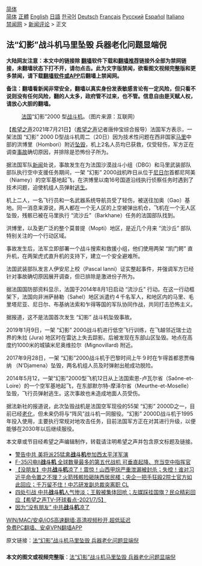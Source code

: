  <!-- 面包屑导航 --> <div class="breadcrumb"><!-- GTranslate: https://gtranslate.io/ -->  <div class="switcher notranslate">  <div class="selected">  <a href="#" onclick="return false;"> 简体</a>  </div>  <div class="option">  <a href="https://www.bannedbook.org" onclick="doGTranslate('zh-CN|zh-CN');jQuery('div.switcher div.selected a').html(jQuery(this).html());return false;" title="简体中文" class="nturl selected"> 简体</a>  <a href="https://www.bannedbook.org/zh-tw/" onclick="doGTranslate('zh-CN|zh-TW');jQuery('div.switcher div.selected a').html(jQuery(this).html());return false;" title="繁體中文" class="nturl"> 正體</a>  <a href="https://www.bannedbook.org/en/" onclick="doGTranslate('zh-CN|en');jQuery('div.switcher div.selected a').html(jQuery(this).html());return false;" title="English" class="nturl"> English</a>  <a href="https://www.bannedbook.org/ja/" onclick="doGTranslate('zh-CN|ja');jQuery('div.switcher div.selected a').html(jQuery(this).html());return false;" title="日本語" class="nturl"> 日語</a>  <a href="https://www.bannedbook.org/ko/" onclick="doGTranslate('zh-CN|ko');jQuery('div.switcher div.selected a').html(jQuery(this).html());return false;" title="한국어" class="nturl"> 한국어</a>  <a href="https://www.bannedbook.org/de/" onclick="doGTranslate('zh-CN|de');jQuery('div.switcher div.selected a').html(jQuery(this).html());return false;" title="Deutsch" class="nturl"> Deutsch</a>  <a href="https://www.bannedbook.org/fr/" onclick="doGTranslate('zh-CN|fr');jQuery('div.switcher div.selected a').html(jQuery(this).html());return false;" title="Français" class="nturl"> Français</a>  <a href="https://www.bannedbook.org/ru/" onclick="doGTranslate('zh-CN|ru');jQuery('div.switcher div.selected a').html(jQuery(this).html());return false;" title="Русский" class="nturl"> Русский</a>  <a href="https://www.bannedbook.org/es/" onclick="doGTranslate('zh-CN|es');jQuery('div.switcher div.selected a').html(jQuery(this).html());return false;" title="Español" class="nturl"> Español</a>  <a href="https://www.bannedbook.org/it/" onclick="doGTranslate('zh-CN|it');jQuery('div.switcher div.selected a').html(jQuery(this).html());return false;" title="Italiano" class="nturl"> Italiano</a>  </div>  </div>      <div class='breadcrumb-sub'><!-- Breadcrumb NavXT 6.3.0 --> <a href="https://www.bannedbook.org/" class="home">禁闻网</a> &gt; <a href="https://www.bannedbook.org/bnews/comments/" class="category">新闻评论</a> &gt; 正文</div></div><h2>法“幻影”战斗机马里坠毁 兵器老化问题显端倪</h2> <p class="notice"><b>大陆网友注意：本文中的链接除 <a href="https://github.com/bannedbook/fanqiang" >翻墙</a>软件下载和<a href="https://github.com/killgcd/justmysocks/blob/master/README.md">翻墙推荐</a>链接外全部为禁网链接，未翻墙状态下打不开，请勿点击。此为文字版禁闻，欲看图文视频完整版和更多禁闻，请下载<a href="https://github.com/bannedbook/fanqiang">翻墙软件或APP</a>后翻墙上禁闻网。</p><p>备注：翻墙看新闻非常安全，翻墙以真实身份发表敏感言论有一定风险，但只看不说则没有任何风险，翻的人太多，政府管不过来，也不管。信息自由是天赋人权，请放心大胆的翻墙。</b></p>  <div class="entry"> <figure> <p><figcaption><a href="https://www.bannedbook.org/bnews/tag/%e6%b3%95%e5%9b%bd/" class="st_tag internal_tag" rel="tag" title="标签 法国 下的日志">法国</a>“幻影”2000 型<a href="https://www.bannedbook.org/bnews/tag/%E6%88%98%E6%96%97%E6%9C%BA/" class="st_tag internal_tag" rel="tag" title="标签 战斗机 下的日志">战斗机</a>。（图片来源：互联网）</figcaption></figure> <p>【<span class='wp_keywordlink_affiliate'><a href="https://www.soundofhope.org" title="希望之声" target="_blank">希望之声</a></span>2021年7月21日】（<a href="https://www.bannedbook.org/bnews/tag/%e5%b8%8c%e6%9c%9b%e4%b9%8b%e5%a3%b0/" class="st_tag internal_tag" rel="tag" title="标签 希望之声 下的日志">希望之声</a>记者唐仲宝综合报导）法国军方表示，一架法国 “幻影” 2000 D型战斗机周二（20日）因为技术性问题在西非国家<a href="https://www.bannedbook.org/bnews/tag/%e9%a9%ac%e9%87%8c/" class="st_tag internal_tag" rel="tag" title="标签 马里 下的日志">马里</a>中部的洪博里（Hombori）附近<a href="https://www.bannedbook.org/bnews/tag/%e5%9d%a0%e6%af%81/" class="st_tag internal_tag" rel="tag" title="标签 坠毁 下的日志">坠毁</a>，机上2名人员均已获救，仅受轻伤，军方正在调查<a href="https://www.bannedbook.org/bnews/tag/%E4%BA%8B%E6%95%85/" class="st_tag internal_tag" rel="tag" title="标签 事故 下的日志">事故</a>确切原因，并排除是恐怖份子所为。</p> <p>据法国军队<span class='wp_keywordlink_affiliate'><a href="https://www.bannedbook.org/" title="新闻">新闻</a></span>处说，事故发生在为法国沙漠战斗小组（DBG）和马里武装部队部队执行空中支援任务期间，一架 “幻影” 2000战机昨日从位于<a href="https://www.bannedbook.org/bnews/tag/%E5%B0%BC%E6%97%A5%E5%B0%94/" class="st_tag internal_tag" rel="tag" title="标签 尼日尔 下的日志">尼日尔</a>首都尼阿美（Niamey）的空军基地起飞，在洪博里以南16号国道沿线执行侦察任务时遇到了技术问题，迫使机组人员弹射<span class='wp_keywordlink'><a href="https://www.bannedbook.org/forum5/topic38.html" title="劫难逃生有秘诀" target="_blank">逃生</a></span>。</p> <p>机上二人，一名飞行员和一名武器系统导航员受了轻伤，被送往加奥（Gao）基地。同一消息来源说，两人都在一个无人区的上空被弹出机仓，飞机在一个无人区坠毁，残骸已被在马里执行 “流沙丘”（Barkhane）任务的法国部队找到。</p>  <p>洪博里，以及更广泛的整个莫普提（Mopti）地区，是近几个月来 “流沙丘” 部队特别关注的一个行动区域。</p> <p>事故发生后，法军立即部署一个战斗搜索和救援小组，他们使用两架 “凯门鳄” 直升机，在两架虎式直升机的支持下，建立一个安全避难所。</p> <p>法国武装部队发言人伊安尼上校（Pascal Ianni）证实整起事件，并强调军方已经针对事故确切原因展开调查，但已排除是激进份子所为。</p>  <p>据法国国防部资料显示，法国于2014年8月1日启动 “流沙丘” 行动。在这一行动框架下，法国向非洲萨赫勒（Sahel）地区派遣约４千名军人，和地区内的马里、毛里塔尼亚、尼日尔、布基纳法索和乍得等国的军队协同作战，共同打击恐怖主义。</p> <p>据报道，这不是法国首次发生 “幻影” 战斗机坠毁事故。</p> <p>2019年1月9日，一架 “幻影” 2000战斗机进行低空飞行训练，在飞越邻近瑞士边界的朱拉 (Jura) 地区时在雷达上失去踪影。后被发现在东部山区坠毁。地点在高度约1000米的城镇米尼奥维拉尔  (Mignovillard) 附近。</p>  <p>2017年9月28日，一架 “幻影”2000战斗机于巴黎时间上午９时在乍得首都恩贾梅纳 （N&#x27;Djamena）坠毁，两名机组人员及时弹射出舱成功脱险。</p> <p>2014年5月12，一架“幻影”2000型飞机12日从上法国索恩-卢瓦尔省（Saône-et-Loire）的一个空军基地起飞，在东部默尔特-摩泽尔省（Meurthe-et-Moselle）坠毁，飞行员弹射逃生。这次事故也未造成地面人员受伤。</p> <p>据法新社的报道说，此次坠毁战机是法国空军现役的55架 “幻影” 2000D之一，目前已经<a href="https://www.bannedbook.org/bnews/tag/%E8%80%81%E5%8C%96/" class="st_tag internal_tag" rel="tag" title="标签 老化 下的日志">老化</a>，但未来仍将与“阵风”战斗机一同服役。“幻影” 2000D战斗机于1995年投入使用，主要执行常规对地攻击任务，目前法国军方正在对其进行升级，以便能够在2030年以后继续服役。</p>  <p>本文章或节目经希望之声编辑制作，转载请注明希望之声并包含原文标题及链接。 </p> <ul class='op-related-articles' title='相关阅读'> <li><a href='https://www.bannedbook.org/bnews/comments/20210718/1589235.html' target='_blank'>警告中共 美将派25猛禽<b>战斗机</b>参加西太平洋军演</a></li> <li><a href='https://www.bannedbook.org/bnews/bannedvideo/20210715/1587757.html' target='_blank'>F-35闪电II<b>战斗机</b> 全球数量最多的第五代战机 可垂直起降、充当空中指挥官</a></li> <li><a href='https://www.bannedbook.org/bnews/bannedvideo/20210706/1581172.html' target='_blank'>【没朋友】中共<b>战斗机</b>凉了！震惊！山西甲烷严重泄漏被封杀；失控！谁对习近平命令置之不理？火箭残骸险砸陕西居民楼；央企一把手狂殴2院士官方如此回应；千万留不住！中芯研发副总裁突离职 CL</a></li> <li><a href='https://www.bannedbook.org/bnews/comments/20210706/1581125.html' target='_blank'>四处引战 中共<b>战斗机</b>人气惨淡；王毅被集体回呛；左媒踩挂国旗？民众精彩回应【希望之声TV-环球看点-2021/7/5】</a></li> <li><a href='https://www.bannedbook.org/bnews/cbnews/20210705/1580677.html' target='_blank'>因为“没有朋友” 中共<b>战斗机</b>凉了</a></li> </ul> <p class="texttj"> <a href="https://github.com/bannedbook/fanqiang/wiki/V2ray%E6%9C%BA%E5%9C%BA" target="_blank">WIN/MAC/安卓/iOS高速翻墙:高清视频秒开,超低延迟</a><br/> <a href="https://github.com/bannedbook/fanqiang/wiki/%E7%A6%81%E9%97%BB%E7%BD%91%E5%AE%89%E5%8D%93%E7%BF%BB%E5%A2%99%E6%96%B0%E9%97%BBAPP" target="_blank">免费PC翻墙、安卓VPN翻墙APP</a></p><p>原文链接：<a class="src_link"  href="https://www.soundofhope.org/post/527741" target="_blank">法“幻影”战斗机马里坠毁 兵器老化问题显端倪</a></p><a name='sharetosocial'></a>  <div style="margin-bottom:5px;padding-bottom:5px;clear:both"> <div id="archive-pix-1" class="banner-ads"> <!-- AuctionX Display platform tag START --> <div id="26318x728x90x621x_ADSLOT2" clicktrack="%%CLICK_URL_ESC%%"></div> <!-- AuctionX Display platform tag END --> </div> <div id="archive-pix-2" class="banner-ads"> <!-- AuctionX Display platform tag START --> <div id="26315x300x250x621x_ADSLOT2" clicktrack="%%CLICK_URL_ESC%%"></div> <!-- AuctionX Display platform tag END --> </div> </div>  <div id="archive-pix-1" class="banner-ads"> <!-- AuctionX Display platform tag START --> <div id="26318x728x90x621x_ADSLOT3" clicktrack="%%CLICK_URL_ESC%%"></div> <!-- AuctionX Display platform tag END --> </div> <div><b>本文的图文或视频完整版</b>：<a href='https://www.bannedbook.org/bnews/comments/20210721/1591445.html'>法“幻影”战斗机马里坠毁 兵器老化问题显端倪</a></div>  </div><!--END ENTRY--> 
